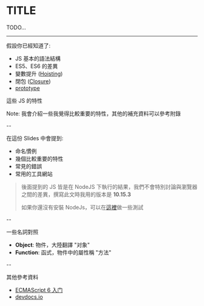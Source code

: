 <style type="text/css">
  /********************************************* 
  * FONT
  *********************************************/
  .reveal .left {
      text-align: left;
  }  
  .reveal p.error {
      color: #ff0066;
  }
  /********************************************* 
  * CODE
  *********************************************/
  .reveal blockquote p{
	font-size: 1em;
  }
  .reveal pre {
      font-size: 1em;
  }
  .reveal pre code {
      max-height: 80%;
      padding: 10px;
  }
</style>

# TITLE
TODO...

---
假設你已經知道了:

- JS 基本的語法結構
- ES5、ES6 的差異
- 變數提升 ([Hoisting](#/appendix_hoisting))
- 閉包 ([Closure](https://developer.mozilla.org/zh-TW/docs/Web/JavaScript/Closures))
- [prototype](https://slides.com/mangogan/jsprototype#/)

這些 JS 的特性

Note: 我會介紹一些我覺得比較重要的特性，其他的補充資料可以參考附錄

--

在這份 Slides 中會提到:

- 命名慣例
- 幾個比較重要的特性
- 常見的錯誤
- 常用的工具網站

> 後面提到的 JS 皆是在 NodeJS 下執行的結果，我們不會特別討論與瀏覽器之間的差異，撰寫此文時我用的版本是 **10.15.3**  
> 
> 如果你還沒有安裝 NodeJs，可以在[這裡](https://repl.it/languages/nodejs)做一些測試

--

一些名詞對照

- **Object**: 物件，大陸翻譯 "对象"
- **Function**: 函式，物件中的屬性稱 "方法"

--

其他參考資料

- [ECMAScript 6 入门](http://es6.ruanyifeng.com/)
- [devdocs.io](https://devdocs.io/javascript/)